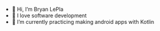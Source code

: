 - 👋 Hi, I’m Bryan LePla
- 👀 I love software development
- 🌱 I’m currently practicing making android apps with Kotlin

<!---
bdlepla/bdlepla is a ✨ special ✨ repository because its `README.md` (this file) appears on your GitHub profile.
You can click the Preview link to take a look at your changes.
--->
